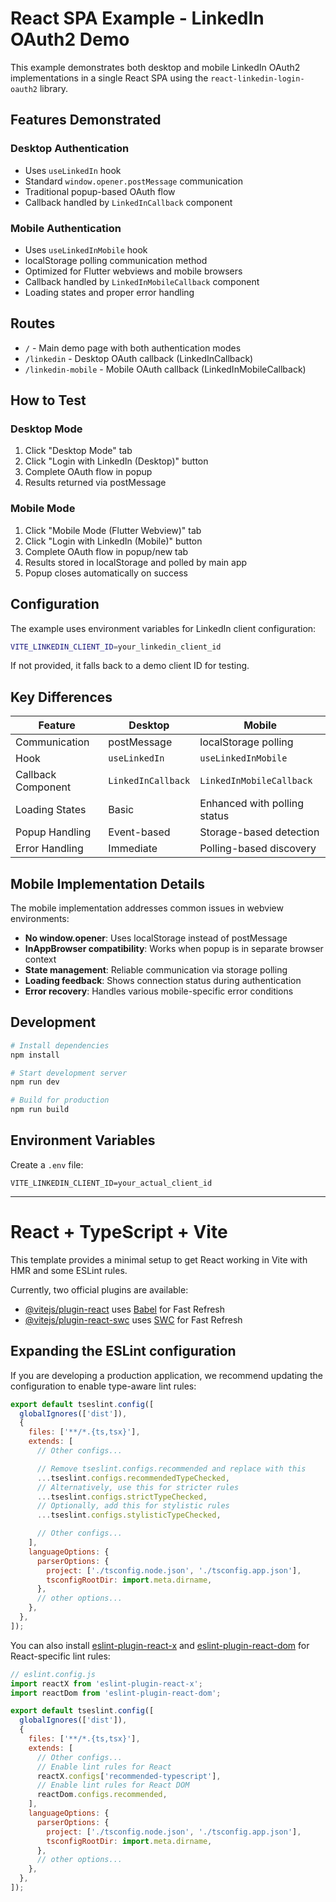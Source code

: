 # React SPA Example - LinkedIn OAuth2 Demo

This example demonstrates both desktop and mobile LinkedIn OAuth2 implementations in a single React SPA using the `react-linkedin-login-oauth2` library.

## Features Demonstrated

### Desktop Authentication

- Uses `useLinkedIn` hook
- Standard `window.opener.postMessage` communication
- Traditional popup-based OAuth flow
- Callback handled by `LinkedInCallback` component

### Mobile Authentication

- Uses `useLinkedInMobile` hook
- localStorage polling communication method
- Optimized for Flutter webviews and mobile browsers
- Callback handled by `LinkedInMobileCallback` component
- Loading states and proper error handling

## Routes

- `/` - Main demo page with both authentication modes
- `/linkedin` - Desktop OAuth callback (LinkedInCallback)
- `/linkedin-mobile` - Mobile OAuth callback (LinkedInMobileCallback)

## How to Test

### Desktop Mode

1. Click "Desktop Mode" tab
2. Click "Login with LinkedIn (Desktop)" button
3. Complete OAuth flow in popup
4. Results returned via postMessage

### Mobile Mode

1. Click "Mobile Mode (Flutter Webview)" tab
2. Click "Login with LinkedIn (Mobile)" button
3. Complete OAuth flow in popup/new tab
4. Results stored in localStorage and polled by main app
5. Popup closes automatically on success

## Configuration

The example uses environment variables for LinkedIn client configuration:

```bash
VITE_LINKEDIN_CLIENT_ID=your_linkedin_client_id
```

If not provided, it falls back to a demo client ID for testing.

## Key Differences

| Feature            | Desktop            | Mobile                       |
| ------------------ | ------------------ | ---------------------------- |
| Communication      | postMessage        | localStorage polling         |
| Hook               | `useLinkedIn`      | `useLinkedInMobile`          |
| Callback Component | `LinkedInCallback` | `LinkedInMobileCallback`     |
| Loading States     | Basic              | Enhanced with polling status |
| Popup Handling     | Event-based        | Storage-based detection      |
| Error Handling     | Immediate          | Polling-based discovery      |

## Mobile Implementation Details

The mobile implementation addresses common issues in webview environments:

- **No window.opener**: Uses localStorage instead of postMessage
- **InAppBrowser compatibility**: Works when popup is in separate browser context
- **State management**: Reliable communication via storage polling
- **Loading feedback**: Shows connection status during authentication
- **Error recovery**: Handles various mobile-specific error conditions

## Development

```bash
# Install dependencies
npm install

# Start development server
npm run dev

# Build for production
npm run build
```

## Environment Variables

Create a `.env` file:

```env
VITE_LINKEDIN_CLIENT_ID=your_actual_client_id
```

---

# React + TypeScript + Vite

This template provides a minimal setup to get React working in Vite with HMR and some ESLint rules.

Currently, two official plugins are available:

- [@vitejs/plugin-react](https://github.com/vitejs/vite-plugin-react/blob/main/packages/plugin-react) uses [Babel](https://babeljs.io/) for Fast Refresh
- [@vitejs/plugin-react-swc](https://github.com/vitejs/vite-plugin-react/blob/main/packages/plugin-react-swc) uses [SWC](https://swc.rs/) for Fast Refresh

## Expanding the ESLint configuration

If you are developing a production application, we recommend updating the configuration to enable type-aware lint rules:

```js
export default tseslint.config([
  globalIgnores(['dist']),
  {
    files: ['**/*.{ts,tsx}'],
    extends: [
      // Other configs...

      // Remove tseslint.configs.recommended and replace with this
      ...tseslint.configs.recommendedTypeChecked,
      // Alternatively, use this for stricter rules
      ...tseslint.configs.strictTypeChecked,
      // Optionally, add this for stylistic rules
      ...tseslint.configs.stylisticTypeChecked,

      // Other configs...
    ],
    languageOptions: {
      parserOptions: {
        project: ['./tsconfig.node.json', './tsconfig.app.json'],
        tsconfigRootDir: import.meta.dirname,
      },
      // other options...
    },
  },
]);
```

You can also install [eslint-plugin-react-x](https://github.com/Rel1cx/eslint-react/tree/main/packages/plugins/eslint-plugin-react-x) and [eslint-plugin-react-dom](https://github.com/Rel1cx/eslint-react/tree/main/packages/plugins/eslint-plugin-react-dom) for React-specific lint rules:

```js
// eslint.config.js
import reactX from 'eslint-plugin-react-x';
import reactDom from 'eslint-plugin-react-dom';

export default tseslint.config([
  globalIgnores(['dist']),
  {
    files: ['**/*.{ts,tsx}'],
    extends: [
      // Other configs...
      // Enable lint rules for React
      reactX.configs['recommended-typescript'],
      // Enable lint rules for React DOM
      reactDom.configs.recommended,
    ],
    languageOptions: {
      parserOptions: {
        project: ['./tsconfig.node.json', './tsconfig.app.json'],
        tsconfigRootDir: import.meta.dirname,
      },
      // other options...
    },
  },
]);
```
